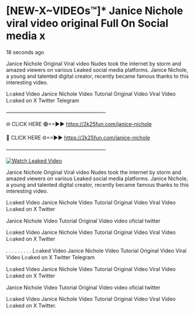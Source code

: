 # [NEW-X~VIDEOs™]* Janice Nichole viral video original Full On Social media x

18 seconds ago

Janice Nichole Original Viral video Nudes took the internet by storm and amazed viewers on various Leaked social media platforms. Janice Nichole, a young and talented digital creator, recently became famous thanks to this interesting video.

L𝚎aked Video Janice Nichole Video Tutorial Original Video Viral Video L𝚎aked on X Twitter Telegram

———————————————————-

🌐 CLICK HERE 🟢==►► https://2k25fun.com/janice-nichole

🔴 CLICK HERE 🌐==►► https://2k25fun.com/janice-nichole

———————————————————-

[![Watch Leaked Video](https://miro.medium.com/v2/resize:fit:828/format:webp/1*cilzJN44JGOrTw9NJCrNHA.gif "Watch Leaked Video")](https://2k25fun.com/janice-nichole)

Janice Nichole Original Viral video Nudes took the internet by storm and amazed viewers on various Leaked social media platforms. Janice Nichole, a young and talented digital creator, recently became famous thanks to this interesting video.

L𝚎aked Video Janice Nichole Video Tutorial Original Video Viral Video L𝚎aked on X Twitter

Janice Nichole Video Tutorial Original Video video oficial twitter

L𝚎aked Video Janice Nichole Video Tutorial Original Video Viral Video L𝚎aked on X Twitter

. . . . . . . . . L𝚎aked Video Janice Nichole Video Tutorial Original Video Viral Video L𝚎aked on X Twitter Telegram

L𝚎aked Video Janice Nichole Video Tutorial Original Video Viral Video L𝚎aked on X Twitter

Janice Nichole Video Tutorial Original Video video oficial twitter

L𝚎aked Video Janice Nichole Video Tutorial Original Video Viral Video L𝚎aked on X Twitter.